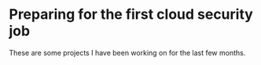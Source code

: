 # Preparing for the first cloud security job
These are some projects I have been working on for the last few months.
